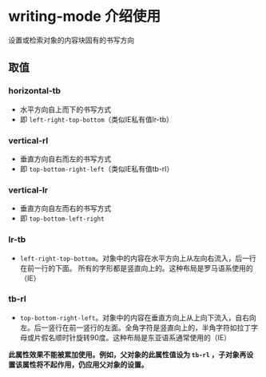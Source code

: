 # writing-mode 介绍使用

设置或检索对象的内容块固有的书写方向

## 取值

### horizontal-tb

- 水平方向自上而下的书写方式
- 即 `left-right-top-bottom`（类似IE私有值lr-tb）

### vertical-rl

- 垂直方向自右而左的书写方式
- 即 `top-bottom-right-left`（类似IE私有值tb-rl）

### vertical-lr

- 垂直方向自左而右的书写方式
- 即 `top-bottom-left-right`

### lr-tb

- `left-right-top-bottom`。对象中的内容在水平方向上从左向右流入，后一行在前一行的下面。 所有的字形都是竖直向上的。这种布局是罗马语系使用的（IE）

### tb-rl

- `top-bottom-right-left`。对象中的内容在垂直方向上从上向下流入，自右向左。后一竖行在前一竖行的左面。全角字符是竖直向上的，半角字符如拉丁字母或片假名顺时针旋转90度。这种布局是东亚语系通常使用的（IE）

**此属性效果不能被累加使用。例如，父对象的此属性值设为 `tb-rl` ，子对象再设置该属性将不起作用，仍应用父对象的设置。**
